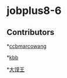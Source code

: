 # jobplus8-6

## Contributors

*[ccbmarcowang](https://github.com/ccbmarcowang)

*[kbb](https://github.com/kbb2345)

*[大馍王](https://github.com/myday56)
